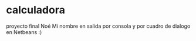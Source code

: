 # calculadora
proyecto final Noé
Mi nombre en salida por consola y por cuadro de dialogo en Netbeans :)
